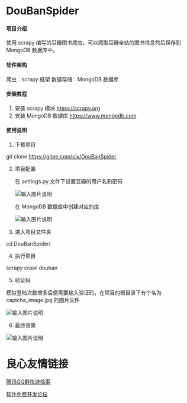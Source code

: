 # DouBanSpider

#### 项目介绍
使用 scrapy 编写的豆瓣图书爬虫，可以爬取豆瓣全站的图书信息然后保存到 MongoDB 数据库中。

#### 软件架构
爬虫：scrapy 框架
数据存储：MongoDB 数据库


#### 安装教程

1. 安装 scrapy 模块 https://scrapy.org
2. 安装 MongoDB 数据库 https://www.mongodb.com

#### 使用说明

1. 下载项目

git clone https://gitee.com/cix/DouBanSpider

2. 项目配置

   在 settings.py 文件下设置豆瓣的用户名和密码

    ![输入图片说明](https://images.gitee.com/uploads/images/2018/0915/085626_fea98a7b_1577043.png "Snip20180915_47.png")

   在 MongoDB 数据库中创建对应的库

     ![输入图片说明](https://images.gitee.com/uploads/images/2018/0915/085921_6ca1fe63_1577043.png "Snip20180915_49.png")

3. 进入项目文件夹

cd DouBanSpider/

4. 执行项目

scrapy crawl douban

5. 验证码  

模拟登陆次数增多后便需要输入验证码，在项目的根目录下有个名为 captcha_image.jpg 的图片文件

![输入图片说明](https://images.gitee.com/uploads/images/2018/0915/090711_851b5597_1577043.png "Snip20180915_51.png")

6. 最终效果


![输入图片说明](https://images.gitee.com/uploads/images/2018/0915/090033_c75d6934_1577043.png "Snip20180915_44.png")
 



 # 良心友情链接

[腾讯QQ群快速检索](http://u.720life.cn/s/8cf73f7c)

[软件免费开发论坛](http://u.720life.cn/s/bbb01dc0)